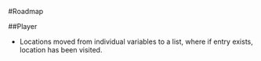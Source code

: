 #Roadmap

##Player
* Locations moved from individual variables to a list, where if entry exists, location has been visited.